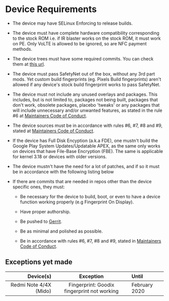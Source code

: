 # Device Requirements

- The device may have SELinux Enforcing to release builds.

- The device must have complete hardware compatibility corresponding to the stock ROM i.e. if IR blaster works on the stock ROM, it must work on PE. Only VoLTE is allowed to be ignored, so are NFC payment methods.

- The device trees must have some required commits. You can check them at [this url](https://github.com/PixelExperience-Devices/required_commits).

- The device must pass SafetyNet out of the box, without any 3rd part mods. Yet custom build fingerprints (eg. Pixels Build fingerprints) aren't allowed if any device's stock build fingerprint works to pass SafetyNet.

- The device must not include any unused overlays and packages. This includes, but is not limited to, packages not being built, packages that don't work, obsolete packages, placebo 'tweaks' or any packages that will include unnecessary and/or unwanted features, as stated in the rule #6 at [Maintainers Code of Conduct](https://github.com/PixelExperience/docs/blob/master/maintainers_code_of_conduct.md).

- The device sources must be in accordance with rules #6, #7, #8 and #9, stated at [Maintainers Code of Conduct](https://github.com/PixelExperience/docs/blob/master/maintainers_code_of_conduct.md).

- If the device has Full Disk Encyption (a.k.a FDE), one mustn't build the Google Play System Updates/Updatable APEX, as the same only works on devices that have File-Base Encryption (FBE). The same is applicable for kernel 3.18 or devices with older versions.

- The device mustn't have the need for a lot of patches, and if so it must be in accordance with the following listing below

- If there are commits that are needed in repos other than the device specific ones, they must:

  - Be necessary for the device to build, boot, or even to have a device function working properly (e.g Fingerprint On Display).

  - Have proper authorship.

  - Be pushed to [Gerrit](https://gerrit.pixelexperience.org).

  - Be as minimal and polished as possible.

  - Be in accordance with rules #6, #7, #8 and #9, stated in [Maintainers Code of Conduct](https://github.com/PixelExperience/docs/blob/master/maintainers_code_of_conduct.md).
  
## Exceptions yet made

Device(s)                                                         | Exception                                            | Until
-----------------------------------------------------------------:|:----------------------------------------------------:|:-------------------
Redmi Note 4/4X (Mido) | Fingerprint: Goodix fingerprint not working          | February 2020
